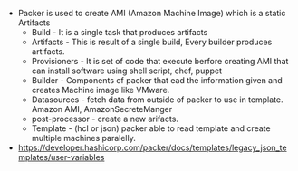 - Packer is used to create AMI (Amazon Machine Image) which is a static Artifacts
    - Build - It is a single task that produces artifacts
    - Artifacts - This is result of a single build, Every builder produces artifacts.
    - Provisioners - It is set of code that execute berfore creating AMI that can install software using shell script, chef, puppet
    - Builder - Components of packer that ead the information given and creates Machine image like VMware.
    - Datasources - fetch data from outside of packer to use in template. Amazon AMI, AmazonSecreteManger
    - post-processor - create a new arifacts.
    - Template - (hcl or json) packer able to read template and create multiple machines paralelly.
- https://developer.hashicorp.com/packer/docs/templates/legacy_json_templates/user-variables


